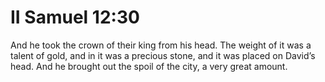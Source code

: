 # II Samuel 12:30

And he took the crown of their king from his head. The weight of it was a talent of gold, and in it was a precious stone, and it was placed on David’s head. And he brought out the spoil of the city, a very great amount.
